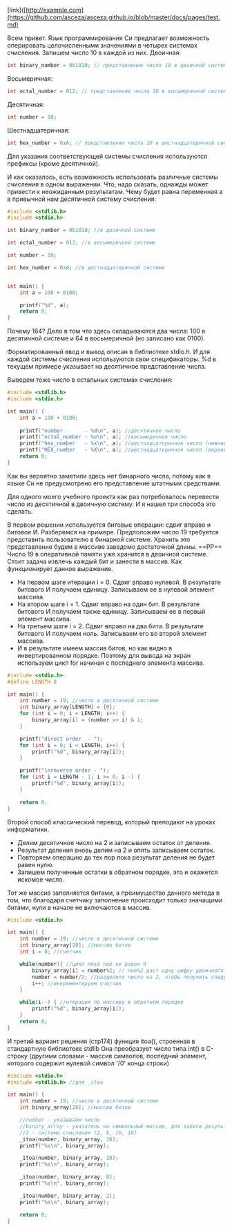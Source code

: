 

[link]([http://example.com](https://github.com/asceza/asceza.github.io/blob/master/docs/pages/test.md)

Всем привет.
Язык программирования Си предлагает возможность оперировать целочисленными значениями в четырех системах счисления.
Запишем число 10 в каждой из них.
Двоичная:
```C
int binary_number = 0b1010; // представление числа 10 в двоичной системе
```
Восьмеричная:
```C
int octal_number = 012; // представление числа 10 в восьмеричной системе
```
Десятичная:
```C
int number = 10; 
```
Шестнадцатеричная:
```C
int hex_number = 0xA; // представление числа 10 в шестнадцатеричной системе
```

Для указания соответствующей системы счисления используются префиксы (кроме десятичной).

И как оказалось, есть возможность использовать различные системы счисления в одном выражении. Что, надо сказать, однажды может привести к неожиданным результатам. Чему будет равна переменная а в привычной нам десятичной систему счисления:

```C
#include <stdlib.h>
#include <stdio.h>

int binary_number = 0b1010; //в двоичной системе

int octal_number = 012; //в восьмеричной системе

int number = 10;

int hex_number = 0xA; //в шестнадцатеричной системе


int main() {
    int a = 100 + 0100;

    printf("%d", a);
    return 0;
}
```

Почему 164? Дело в том что здесь складываются два числа:
100 в десятичной системе и 64 в восьмеричной (но записано как 0100).

Форматированный ввод и вывод описан в библиотеке stdio.h. И для каждой системы счисления используются свои спецификаторы. %d в текущем примере указывает на десятичное представление числа.


Выведем тоже число в остальных системах счисления:
```C
#include <stdlib.h>
#include <stdio.h>

int main() {
    int a = 100 + 0100;
    
    printf("number       - %d\n", a); //десятичное число
    printf("octal_number - %o\n", a); //восьмеричное число
    printf("hex_number   - %x\n", a); //шестнадцатеричное число (нижний регистр)
    printf("HEX_number   - %X\n", a); //шестнадцатеричное число (верхний регистр)
    return 0;
}
```
 Как вы вероятно заметили здесь нет бинарного числа, потому как в языке Си не предусмотрено его представление штатными средствами.

Для одного моего учебного проекта как раз потребовалось перевести число из десятичной в двоичную систему. И я нашел три способа это сделать.

В первом решении используется битовые операции: сдвиг вправо и битовое И.
Разберемся на примере.
Предположим число 19 требуется представить пользователю в бинарной системе. Хранить это представление будем в массиве заведомо достаточной длины. 
==PP==
Число 19 в оперативной памяти уже хранится в двоичной системе. Стоит задача извлечь каждый бит и занести в массив. Как функционирует данное выражение.
- На первом шаге итерации i = 0. Сдвиг вправо нулевой. В результате битового И получаем единицу. Записываем ее в нулевой элемент массива.
- На втором шаге i = 1. Сдвиг вправо на один бит. В результате битового И получаем также единицу. Записываем ее в первый элемент массива.
- На третьем шаге i = 2. Сдвиг вправо на два бита. В результате битового И получаем ноль. Записываем его во второй элемент массива.
- И в результате имеем массив битов, но как видно в инвертированном порядке. Поэтому для вывода на экран используем цикл for начиная с последнего элемента массива.

```C
#include <stdio.h>
#define LENGTH 8

int main() {
    int number = 19; //число в десятичной системе
    int binary_array[LENGTH] = {0};
    for (int i = 0; i < LENGTH; i++) {
        binary_array[i] = (number >> i) & 1;
    }

    printf("direct order  - ");
    for (int i = 0; i < LENGTH; i++) {
        printf("%d", binary_array[i]);
    }

    printf("\nreverse order - ");
    for (int i = LENGTH - 1; i >= 0; i--) {
        printf("%d", binary_array[i]);
    }

    return 0;
}
```


Второй способ классический перевод, который преподают на уроках информатики.
- Делим десятичное число на 2 и записываем остаток от деления.
- Результат деления вновь делим на 2 и опять записываем остаток.
- Повторяем операцию до тех пор пока результат деления не будет равен нулю.
- Запишем полученные остатки в обратном порядке, это и окажется искомое число.

Тот же массив заполняется битами, а преимущество данного метода в том, что благодаря счетчику заполнение происходит только значащими битами, нули в начале не включаются в массив.

```C
#include <stdio.h>

int main() {
    int number = 19; //число в десятичной системе
    int binary_array[20]; //массив битов
    int i = 0; //счетчик

    while(number){ //цикл пока num не равен 0
        binary_array[i] = number%2; // num%2 даст одну цифру двоичного числа
        number = number/2; //разделите число на 2, чтобы получить следующую цифру двоичного числа
        i++; //инкрементируем счетчик
    }

    while(i--) { //итерация по массиву в обратном порядке
        printf("%d", binary_array[i]);
    }
    return 0;
}
```

И третий вариант решения (стр174) функция itoa(), строенная в стандартную библиотеке stdlib
Она преобразует число типа int() в С-строку (другими словами - массив символов, последний элемент, которого содержит нулевой символ '/0' конца строки)

```C
#include <stdio.h>
#include <stdlib.h> //для _itoa

int main() {
    int number = 19; //число в десятичной системе
    int binary_array[20]; //массив битов

    //number - указываем число
    //binary_array - указатель на символьный массив, для записи результата
    //2 - система счисления (2, 8, 10, 16)
    _itoa(number, binary_array, 16);
    printf("%s\n", binary_array);

    _itoa(number, binary_array, 10);
    printf("%s\n", binary_array);

    _itoa(number, binary_array, 8);
    printf("%s\n", binary_array);

    _itoa(number, binary_array, 2);
    printf("%s\n", binary_array);

    return 0;
}
```

